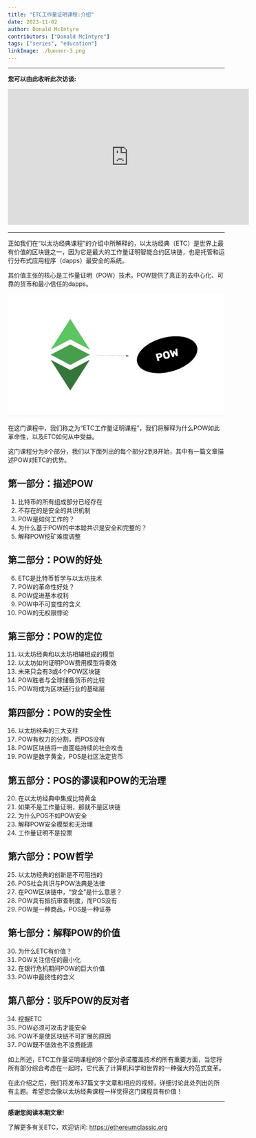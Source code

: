 ```yaml
---
title: "ETC工作量证明课程:介绍"
date: 2023-11-02
author: Donald McIntyre
contributors: ["Donald McIntyre"]
tags: ["series", "education"]
linkImage: ./banner-3.png
---
```


---
**您可以由此收听此次访谈:**

<iframe width="560" height="315" src="https://www.youtube.com/embed/Spawx6JQrsU?si=NUjznIN5AYYX5gOu" title="YouTube video player" frameborder="0" allow="accelerometer; autoplay; clipboard-write; encrypted-media; gyroscope; picture-in-picture; web-share" allowfullscreen></iframe>

---

正如我们在“以太坊经典课程”的介绍中所解释的，以太坊经典（ETC）是世界上最有价值的区块链之一，因为它是最大的工作量证明智能合约区块链，也是托管和运行分布式应用程序（dapps）最安全的系统。

其价值主张的核心是工作量证明（POW）技术。POW提供了真正的去中心化、可靠的货币和最小信任的dapps。

![](./1.png)

在这门课程中，我们称之为“ETC工作量证明课程”，我们将解释为什么POW如此革命性，以及ETC如何从中受益。

这门课程分为8个部分，我们以下面列出的每个部分2到8开始，其中有一篇文章描述POW对ETC的优势。

## 第一部分：描述POW

1. 比特币的所有组成部分已经存在
2. 不存在的是安全的共识机制
3. POW是如何工作的？
4. 为什么基于POW的中本聪共识是安全和完整的？
5. 解释POW挖矿难度调整

## 第二部分：POW的好处

6. ETC是比特币哲学与以太坊技术
7. POW的革命性好处？
8. POW促进基本权利
9. POW中不可变性的含义
10. POW的无权限悖论

## 第三部分：POW的定位

11. 以太坊经典和以太坊相辅相成的模型
12. 以太坊如何证明POW费用模型将奏效
13. 未来只会有3或4个POW区块链
14. POW胜者与全球储备货币的比较
15. POW将成为区块链行业的基础层

## 第四部分：POW的安全性

16. 以太坊经典的三大支柱
17. POW有权力的分割，而POS没有
18. POW区块链将一直面临持续的社会攻击
19. POW是数字黄金，POS是社区法定货币

## 第五部分：POS的谬误和POW的无治理

20. 在以太坊经典中集成比特黄金
21. 如果不是工作量证明，那就不是区块链
22. 为什么POS不如POW安全
23. 解释POW安全模型和无治理
24. 工作量证明不是投票

## 第六部分：POW哲学

25. 以太坊经典的创新是不可阻挡的
26. POS社会共识与POW法典是法律
27. 在POW区块链中，“安全”是什么意思？
28. POW具有抵抗审查制度，而POS没有
29. POW是一种商品，POS是一种证券

## 第七部分：解释POW的价值

30. 为什么ETC有价值？
31. POW关注信任的最小化
32. 在银行危机期间POW的巨大价值
33. POW中最终性的含义

## 第八部分：驳斥POW的反对者

34. 挖掘ETC
35. POW必须可攻击才能安全
36. POW不是使区块链不可扩展的原因
37. POW既不低效也不浪费能源

如上所述，ETC工作量证明课程的8个部分承诺覆盖技术的所有重要方面，当您将所有部分综合考虑在一起时，它代表了计算机科学和世界的一种强大的范式变革。

在此介绍之后，我们将发布37篇文字文章和相应的视频，详细讨论此处列出的所有主题。希望您会像以太坊经典课程一样觉得这门课程具有价值！

---

**感谢您阅读本期文章!**

了解更多有关ETC，欢迎访问: https://ethereumclassic.org
